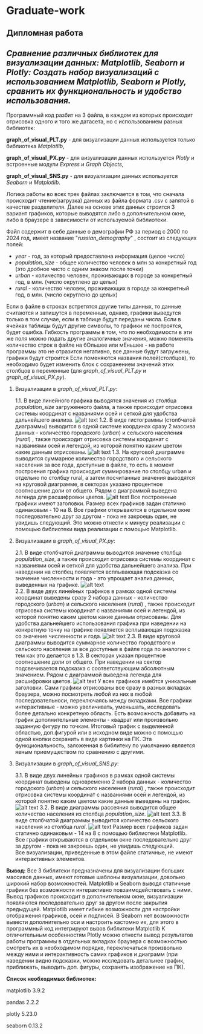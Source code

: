 # Graduate-work
**Дипломная работа**
---------------------
*Сравнение различных библиотек для визуализации данных: Matplotlib, Seaborn и Plotly: Создать набор визуализаций с использованием Matplotlib, Seaborn и Plotly, сравнить их функциональность и удобство использования.*
------------------------------------------------------------------------------------------------------------------------------------------------------------------------------------------------------------------------
Программный код разбит на 3 файла, в каждом из которых происходит отрисовка одного и того же датасета, но с использованием разных библиотек:

**graph_of_visual_PLT.py** - для визуализации данных используется только библиотека *Matplotlib*,

**graph_of_visual_PX.py** - для визуализации данных используется *Plotly* и встроенные модули *Express* и *Graph Objects*,

**graph_of_visual_SNS.py** - для визуализации данных используется *Seaborn* и *Matplotlib*.


Логика работы во всех трех файлах заключается в том, что сначала происходит чтение(загрузка) данных из файла формата .csv с запятой в качестве разделителя. Далее на основе этих данных строится 3 вариант графиков, которые выводятся либо в дополнительном окне, либо в браузере в зависимости от используемой библиотеки.

Файл содержит в себе данные о демографии РФ за период с 2000 по 2024 год, имеет название "*russian_demography*" , состоит из следующих  полей:
* *year* - год, за который предоставлена информация (целое число)
* *population_size* - общее количество человек в млн за конкретный год (это дробное чисто с одним знаком после точки)
* *urban* - количество человек, проживающих в городе за конкретный год, в млн. (число округлено до целых)
* *rural* - количество человек, проживающих в городе за конкретный год, в млн. (число округлено до целых)

Если в файле в строках встретятся другие типы данных, то данные считаются и запишутся в переменные, однако, графики выведутся только в том случае, если в таблице будут переданы числа. Если в ячейках таблицы будут другие символы, то графики не построятся, будет ошибка.
Гибкость программы в том, что по необходимости в эти же поля можно подать другие аналогичные значения, можно поменять количество строк в файле на бОльшее или мЕньшее - на работе программы это не отразится негативно, все данные будут загружены, графики будут строится
Если поменяются названия полей(столбцов), то необходимо будет изменить блок с сохранением  значений этих столбцов  в переменные (для  *graph_of_visual_PLT.py* и *graph_of_visual_PX.py*).


1. Визуализации в *graph_of_visual_PLT.py*:

   1.1. В виде линейного графика выводятся значения из столбца *population_size* загруженного файла, а также происходит отрисовка системы координат с названиями осей и сеткой для удобства дальнейшего анализа.
![alt text](https://github.com/PavelHodyushin/Graduate_work/blob/main/Image/PLT%201.png?raw=true)
   1.2. В виде гистограммы (столбчатой диаграммы) выводится в одной системе координах сразу 2 массива данных - количество городского (*urban*) и сельского населения (*rural*) , также происходит отрисовка системы координат с названиями осей и легендой, из которой понятно каким цветом какие данным отрисованы.
![alt text](https://github.com/PavelHodyushin/Graduate_work/blob/main/Image/PLT%202.png?raw=true)
   1.3. На круговой диаграмме выводится суммарное количество городствого и сельского населения за все года, доступные в файле, то есть в момент построения графика происходит суммирование по столбцу urban и отдельно по столбцу rural, а затем посчитанные значения выводятся на круговой диаграмме, в секторах указано процентное соотношение доли от общего. Рядом с диаграммой выведена легенда для расшифровки цветов.
![alt text](https://github.com/PavelHodyushin/Graduate_work/blob/main/Image/PLT%203.png?raw=true)
Все построенные графики имеют заголовки.
Размер всех графиков задан статично одинаковым - 10 на 8.
Все графики открываются в отдельном окне последовательно друг за другом - пока не закроешь один, не увидишь следующий. Это можно отнести к минусу реализации с помощью библиотеки  вида реализации с помощью Matplotlib.


2. Визуализации в *graph_of_visual_PX.py*:
   
   2.1. В виде столбчатой диаграммы выводится значение столбца *population_size*, а также происходит отрисовка системы координат с названиями осей и сеткой для удобства дальнейшего анализа. При наведении на столбец появляется всплывающая подсказка со значение численности и года - это упрощает анализ данных, выведенных на графике.
![alt text](https://github.com/PavelHodyushin/Graduate_work/blob/main/Image/PX%201.png?raw=true)   
   2.2. В виде двух линейных графиков в рамках одной системы координат выведены сразу 2 набора данных -  количество городского (*urban*) и сельского населения (*rural*) , также происходит отрисовка системы координат с названиями осей и легендой, из которой понятно каким цветом какие данным отрисованы. Для удобства дальнейшего использования графика при наведении на конкретную точку на графике появляется всплывающая подсказка со значение численности и года.
![alt text](https://github.com/PavelHodyushin/Graduate_work/blob/main/Image/PX%202.png?raw=true)
   2.3. В виде круговой диаграммы выводится суммарное количество городствого и сельского населения за все доступные в файле года по аналогии с тем как это делается в 1.3. В секторах указан процентное соотношение доли от общего. При наведении на сектор подсвечивается подсказка с соответствующим абсолютным значением. Рядом с диаграммой выведена легенда для расшифровки цветов.
![alt text](https://github.com/PavelHodyushin/Graduate_work/blob/main/Image/PX%203.png?raw=true)
У всех графиков имебтся уникальные заголовки. Сами графики отрисованы все сразу в разных вкладках браузера, можно посмотреть любой из них в любой последовательноси, переключаясь между вкладками.
Все графики интерактивные - можно увеличивать, уменьшать, исследовать более детально конкретную область. Есть возможность добавить на график дополнительные элементы - квадрат или произвольно заданную фигуру по точкам. Итоговый график с выделенной областью, доп.фигурой или в исходном виде можно с помощью одной кнопки сохранить в виде картинки на ПК. Эта функциональность, заложенная в библитеку по умолчанию является явным приемуществом по сравнению с  другими.


3. Визуализации в *graph_of_visual_SNS.py*:

    3.1. В виде двух линейных графиков в рамках одной системы координат выведены одновременно 2 набора данных -  количество городского (*urban*) и сельского населения (*rural*) , также происходит отрисовка системы координат с названиями осей и легендой, из которой понятно каким цветом какие данные выведены на график.
![alt text](https://github.com/PavelHodyushin/Graduate_work/blob/main/Image/SNS%201.png?raw=true)
   3.2. В виде диаграммы рассеяния выводится общее количество населения из столбца *population_size*.
![alt text](https://github.com/PavelHodyushin/Graduate_work/blob/main/Image/SNS%202.png?raw=true)
    3.3. В виде столбчатой диаграммы выводится количество сельского населения из столбца *rural*. 
![alt text](https://github.com/PavelHodyushin/Graduate_work/blob/main/Image/SNS%203.png?raw=true)
Размер всех графиков задан статично одинаковым - 14 на 8 с помощью библиотеки Matplotlib. 
Все графики открываются в отдельном окне последовательно друг за другом - пока не закроешь один, не увидишь следующий.  
Все визуализации, приведенные в этом файле статичные, не имеют интерактивных элементов.




**Вывод:**
Все 3 библитеки предназначены для визуализации больших массивов данных, имеют готовые шаблоны визуализации, довольно широкий набор возможностей.
Matplotlib и Seaborn выводя статичные графики без возможности интерактивно повзаимодействовать с ними. Вывод графиков происходит в дополнительном окне, визуализации появляются последовательно друг за другом после закрытия предыдущей.
Matplotlib  имеет гибкие возможности для настройки отображения графиков, осей и подписей.
В Seaborn нет возможности вывести дополнительно оси и настроить кастомно их, для этого в программный код интегрируют вызов библитеки Matplotlib
К отличительным особенностям Plotly можно отнести вывод результатов работы программы в отдельных вкладках браузера с возможностью смотреть их в необходимом порядке, переключаться произвольно между ними и интерактивность самих графиков и диаграмм (при наведении видно подсказки, можно исследовать детальнее график, приближать, выводить доп. фигуры, сохранять изображение на ПК).



**Список необходимых библиотек:** 

matplotlib      3.9.2

pandas          2.2.2

plotly          5.23.0

seaborn         0.13.2

